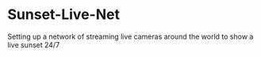 # Sunset-Live-Net
Setting up a network of streaming live cameras around the world to show a live sunset 24/7
